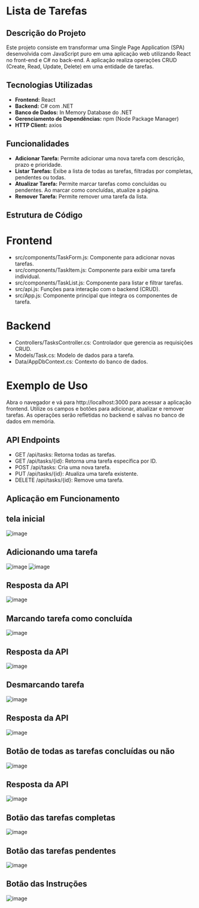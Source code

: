 # Lista de Tarefas

## Descrição do Projeto

Este projeto consiste em transformar uma Single Page Application (SPA) desenvolvida com JavaScript puro em uma aplicação web utilizando React no front-end e C# no back-end. A aplicação realiza operações CRUD (Create, Read, Update, Delete) em uma entidade de tarefas.

## Tecnologias Utilizadas

- **Frontend:** React
- **Backend:** C# com .NET
- **Banco de Dados:** In Memory Database do .NET
- **Gerenciamento de Dependências:** npm (Node Package Manager)
- **HTTP Client:** axios

## Funcionalidades

- **Adicionar Tarefa:** Permite adicionar uma nova tarefa com descrição, prazo e prioridade.
- **Listar Tarefas:** Exibe a lista de todas as tarefas, filtradas por completas, pendentes ou todas.
- **Atualizar Tarefa:** Permite marcar tarefas como concluídas ou pendentes. Ao marcar como concluídas, atualize a página.
- **Remover Tarefa:** Permite remover uma tarefa da lista.


## Estrutura de Código
# Frontend
- src/components/TaskForm.js: Componente para adicionar novas tarefas.
- src/components/TaskItem.js: Componente para exibir uma tarefa individual.
- src/components/TaskList.js: Componente para listar e filtrar tarefas.
- src/api.js: Funções para interação com o backend (CRUD).
- src/App.js: Componente principal que integra os componentes de tarefa.
# Backend
- Controllers/TasksController.cs: Controlador que gerencia as requisições CRUD.
- Models/Task.cs: Modelo de dados para a tarefa.
- Data/AppDbContext.cs: Contexto do banco de dados.
# Exemplo de Uso
Abra o navegador e vá para http://localhost:3000 para acessar a aplicação frontend.
Utilize os campos e botões para adicionar, atualizar e remover tarefas.
As operações serão refletidas no backend e salvas no banco de dados em memória.

## API Endpoints
- GET /api/tasks: Retorna todas as tarefas.
- GET /api/tasks/{id}: Retorna uma tarefa específica por ID.
- POST /api/tasks: Cria uma nova tarefa.
- PUT /api/tasks/{id}: Atualiza uma tarefa existente.
- DELETE /api/tasks/{id}: Remove uma tarefa.

## Aplicação em Funcionamento

## tela inicial
![image](https://github.com/camila-cavalcante23/Web4_Lista_Final/assets/142603637/3665bdf7-4e83-4682-b926-8325997b3708)
## Adicionando uma tarefa 
![image](https://github.com/camila-cavalcante23/Web4_Lista_Final/assets/142603637/2bc92f43-db33-45bd-ac3c-75c490924e99)
![image](https://github.com/camila-cavalcante23/Web4_Lista_Final/assets/142603637/28ea8850-6c83-4b36-a641-cd99a1a5dbc6)

## Resposta da API
![image](https://github.com/camila-cavalcante23/Web4_Lista_Final/assets/142603637/c5eca22d-03fa-417e-aa56-f262b7d0ebdb)

## Marcando tarefa como concluída 
![image](https://github.com/camila-cavalcante23/Web4_Lista_Final/assets/142603637/3522c138-151f-4604-9d4a-f815e905df0b)

## Resposta da API
![image](https://github.com/camila-cavalcante23/Web4_Lista_Final/assets/142603637/f7bf9f5f-f893-4300-9489-269c8912b12d)

## Desmarcando tarefa 
![image](https://github.com/camila-cavalcante23/Web4_Lista_Final/assets/142603637/9a674fcb-fed3-4265-a255-003f790265c0)

## Resposta da API
![image](https://github.com/camila-cavalcante23/Web4_Lista_Final/assets/142603637/a958a003-dc07-4451-aea2-06d40c720acb)

## Botão de todas as tarefas concluídas ou não 
![image](https://github.com/camila-cavalcante23/Web4_Lista_Final/assets/142603637/dce03c5e-9f02-4558-8f81-9c7416b20a46)

## Resposta da API
![image](https://github.com/camila-cavalcante23/Web4_Lista_Final/assets/142603637/52c63fe4-b04e-4ad8-b71f-19b9e0e4e208)

## Botão das tarefas completas
![image](https://github.com/camila-cavalcante23/Web4_Lista_Final/assets/142603637/00907209-34ea-4c65-9796-b7b5b5d74fcf)

## Botão das tarefas pendentes 
![image](https://github.com/camila-cavalcante23/Web4_Lista_Final/assets/142603637/961ea84f-a998-48a4-84d3-daa951ca7d2e)

## Botão das Instruções 
![image](https://github.com/camila-cavalcante23/Web4_Lista_Final/assets/142603637/d4ce4d71-ef60-4960-8909-965d3feed0b8)





